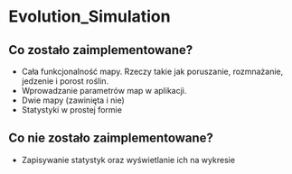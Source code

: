 # Evolution_Simulation

## Co zostało zaimplementowane?

- Cała funkcjonalność mapy. Rzeczy takie jak poruszanie, rozmnażanie, jedzenie i porost roślin.
- Wprowadzanie parametrów map w aplikacji.
- Dwie mapy (zawinięta i nie)
- Statystyki w prostej formie

## Co nie zostało zaimplementowane?

- Zapisywanie statystyk oraz wyświetlanie ich na wykresie
